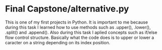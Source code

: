 # Final Capstone/alternative.py
 This is one of my first projects in Python. It is important to me 
 because during this task I learned how to use methods such as .upper(),
 .lower(), .split() and .append(). Also during this task I aplied concepts 
 such as if/else flow control structure. Basically what the code does is 
 to upper or lower a caracter on a string depending on its index position.
